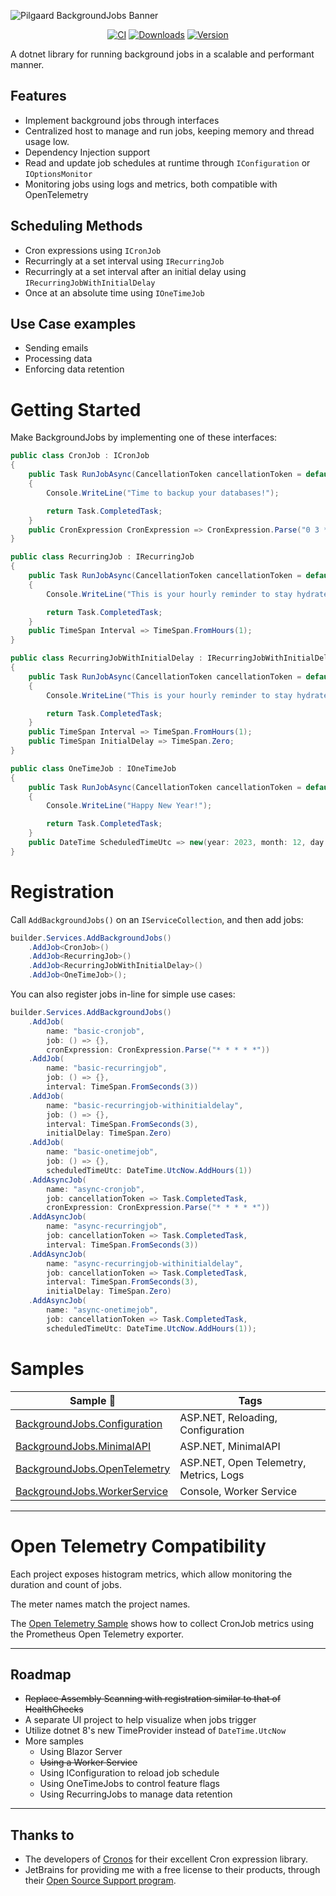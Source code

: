 ![Pilgaard BackgroundJobs Banner](https://user-images.githubusercontent.com/21295394/212175105-80087d36-42e3-436e-afbe-28c56173be60.png)
<div style="text-align: center">

[![CI](https://github.com/NielsPilgaard/Pilgaard.BackgroundJobs/actions/workflows/backgroundjobs_ci.yml/badge.svg)](https://github.com/NielsPilgaard/Pilgaard.BackgroundJobs/actions/workflows/backgroundjobs_ci.yml)
[![Downloads](https://img.shields.io/nuget/dt/pilgaard.backgroundjobs.svg)](https://www.nuget.org/packages/Pilgaard.BackgroundJobs)
[![Version](https://img.shields.io/nuget/vpre/pilgaard.backgroundjobs.svg)](https://www.nuget.org/packages/Pilgaard.BackgroundJobs)

</div>
A dotnet library for running background jobs in a scalable and performant manner.

## Features
- Implement background jobs through interfaces
- Centralized host to manage and run jobs, keeping memory and thread usage low.
- Dependency Injection support
- Read and update job schedules at runtime through `IConfiguration` or `IOptionsMonitor`
- Monitoring jobs using logs and metrics, both compatible with OpenTelemetry

## Scheduling Methods
- Cron expressions using `ICronJob`
- Recurringly at a set interval using `IRecurringJob`
- Recurringly at a set interval after an initial delay using `IRecurringJobWithInitialDelay`
- Once at an absolute time using `IOneTimeJob`

## Use Case examples
- Sending emails 
- Processing data
- Enforcing data retention


# Getting Started
Make BackgroundJobs by implementing one of these interfaces:

```csharp
public class CronJob : ICronJob
{
    public Task RunJobAsync(CancellationToken cancellationToken = default)
    {
        Console.WriteLine("Time to backup your databases!");

        return Task.CompletedTask;
    }
    public CronExpression CronExpression => CronExpression.Parse("0 3 * * *");
}
```
```csharp
public class RecurringJob : IRecurringJob
{
    public Task RunJobAsync(CancellationToken cancellationToken = default)
    {
        Console.WriteLine("This is your hourly reminder to stay hydrated.");

        return Task.CompletedTask;
    }
    public TimeSpan Interval => TimeSpan.FromHours(1);
}
```
```csharp
public class RecurringJobWithInitialDelay : IRecurringJobWithInitialDelay
{
    public Task RunJobAsync(CancellationToken cancellationToken = default)
    {
        Console.WriteLine("This is your hourly reminder to stay hydrated.");

        return Task.CompletedTask;
    }
    public TimeSpan Interval => TimeSpan.FromHours(1);
    public TimeSpan InitialDelay => TimeSpan.Zero;
}
```
```csharp
public class OneTimeJob : IOneTimeJob
{
    public Task RunJobAsync(CancellationToken cancellationToken = default)
    {
        Console.WriteLine("Happy New Year!");

        return Task.CompletedTask;
    }
    public DateTime ScheduledTimeUtc => new(year: 2023, month: 12, day: 31, hour: 23, minute: 59, second: 59);
}
```


# Registration

Call `AddBackgroundJobs()` on an `IServiceCollection`, and then add jobs:

```csharp
builder.Services.AddBackgroundJobs()
    .AddJob<CronJob>()
    .AddJob<RecurringJob>()
    .AddJob<RecurringJobWithInitialDelay>()
    .AddJob<OneTimeJob>();
```

You can also register jobs in-line for simple use cases:

```csharp
builder.Services.AddBackgroundJobs()
    .AddJob(
        name: "basic-cronjob",
        job: () => {},
        cronExpression: CronExpression.Parse("* * * * *"))
    .AddJob(
        name: "basic-recurringjob",
        job: () => {},
        interval: TimeSpan.FromSeconds(3))
    .AddJob(
        name: "basic-recurringjob-withinitialdelay",
        job: () => {},
        interval: TimeSpan.FromSeconds(3),
        initialDelay: TimeSpan.Zero)
    .AddJob(
        name: "basic-onetimejob",
        job: () => {},
        scheduledTimeUtc: DateTime.UtcNow.AddHours(1))
    .AddAsyncJob(
        name: "async-cronjob",
        job: cancellationToken => Task.CompletedTask,
        cronExpression: CronExpression.Parse("* * * * *"))
    .AddAsyncJob(
        name: "async-recurringjob",
        job: cancellationToken => Task.CompletedTask,
        interval: TimeSpan.FromSeconds(3))
    .AddAsyncJob(
        name: "async-recurringjob-withinitialdelay",
        job: cancellationToken => Task.CompletedTask,
        interval: TimeSpan.FromSeconds(3),
        initialDelay: TimeSpan.Zero)
    .AddAsyncJob(
        name: "async-onetimejob",
        job: cancellationToken => Task.CompletedTask,
        scheduledTimeUtc: DateTime.UtcNow.AddHours(1));
```


# Samples

| Sample 🔗 | Tags |
| -- | -- |
| [BackgroundJobs.Configuration](https://github.com/NielsPilgaard/Pilgaard.BackgroundJobs/tree/master/samples/BackgroundJobs.Configuration) | ASP.NET, Reloading, Configuration
| [BackgroundJobs.MinimalAPI](https://github.com/NielsPilgaard/Pilgaard.BackgroundJobs/tree/master/samples/BackgroundJobs.MinimalAPI) | ASP.NET, MinimalAPI
| [BackgroundJobs.OpenTelemetry](https://github.com/NielsPilgaard/Pilgaard.BackgroundJobs/tree/master/samples/BackgroundJobs.OpenTelemetry) | ASP.NET, Open Telemetry, Metrics, Logs
| [BackgroundJobs.WorkerService](https://github.com/NielsPilgaard/Pilgaard.BackgroundJobs/tree/master/samples/BackgroundJobs.WorkerService) | Console, Worker Service

---

# Open Telemetry Compatibility

Each project exposes histogram metrics, which allow monitoring the duration and count of jobs.

The meter names match the project names.

The [Open Telemetry Sample](https://github.com/NielsPilgaard/Pilgaard.BackgroundJobs/tree/master/samples/BackgroundJobs.OpenTelemetry) shows how to collect CronJob metrics using the Prometheus Open Telemetry exporter.

---

## Roadmap

- ~~Replace Assembly Scanning with registration similar to that of HealthChecks~~
- A separate UI project to help visualize when jobs trigger
- Utilize dotnet 8's new TimeProvider instead of `DateTime.UtcNow`
- More samples
  - Using Blazor Server
  - ~~Using a Worker Service~~
  - Using IConfiguration to reload job schedule
  - Using OneTimeJobs to control feature flags
  - Using RecurringJobs to manage data retention

---

## Thanks to

- The developers of [Cronos](https://github.com/HangfireIO/Cronos) for their excellent Cron expression library.
- JetBrains for providing me with a free license to their products, through their [Open Source Support program](https://jb.gg/OpenSourceSupport).